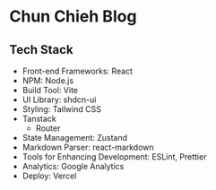 # Chun Chieh Blog

## Tech Stack

- Front-end Frameworks: React
- NPM: Node.js
- Build Tool: Vite
- UI Library: shdcn-ui
- Styling: Tailwind CSS
- Tanstack
  - Router
- State Management: Zustand
- Markdown Parser: react-markdown
- Tools for Enhancing Development: ESLint, Prettier
- Analytics: Google Analytics
- Deploy: Vercel

 